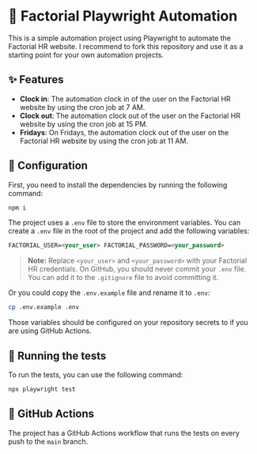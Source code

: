 # 🤖 Factorial Playwright Automation

This is a simple automation project using Playwright to automate the Factorial
HR website. I recommend to fork this repository and use it as a starting point
for your own automation projects.

## ✨ Features

- **Clock in**: The automation clock in of the user on the Factorial HR website
  by using the cron job at 7 AM.
- **Clock out**: The automation clock out of the user on the Factorial HR
  website by using the cron job at 15 PM.
- **Fridays**: On Fridays, the automation clock out of the user on the Factorial
  HR website by using the cron job at 11 AM.

## 🔧 Configuration

First, you need to install the dependencies by running the following command:

```bash
npm i
```

The project uses a `.env` file to store the environment variables. You can
create a `.env` file in the root of the project and add the following variables:

```md
FACTORIAL_USER=<your_user> FACTORIAL_PASSWORD=<your_password>
```

> **Note:** Replace `<your_user>` and `<your_password>` with your Factorial HR
> credentials. On GitHub, you should never commit your `.env` file. You can add
> it to the `.gitignore` file to avoid committing it.

Or you could copy the `.env.example` file and rename it to `.env`:

```bash
cp .env.example .env
```

Those variables should be configured on your repository secrets to if you are
using GitHub Actions.

## 🚀 Running the tests

To run the tests, you can use the following command:

```bash
npx playwright test
```

## 🔀 GitHub Actions

The project has a GitHub Actions workflow that runs the tests on every push to
the `main` branch.
